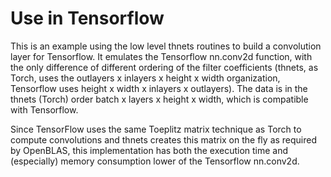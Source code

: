 # Use in Tensorflow

This is an example using the low level thnets routines to build a convolution
layer for Tensorflow. It emulates the Tensorflow nn.conv2d function, with the
only difference of different ordering of the filter coefficients (thnets, as
Torch, uses the outlayers x inlayers x height x width organization, Tensorflow
uses height x width x inlayers x outlayers). The data is in the thnets (Torch)
order batch x layers x height x width, which is compatible with Tensorflow.

Since TensorFlow uses the same Toeplitz matrix technique as Torch to compute
convolutions and thnets creates this matrix on the fly as required by OpenBLAS,
this implementation has both the execution time and (especially) memory consumption
lower of the Tensorflow nn.conv2d.

